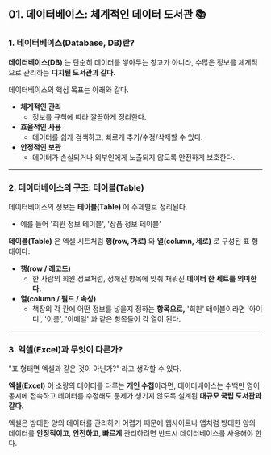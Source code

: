 ## 01. 데이터베이스: 체계적인 데이터 도서관 📚

### 1. 데이터베이스(Database, DB)란?

**데이터베이스(DB)** 는 단순히 데이터를 쌓아두는 창고가 아니라, 수많은 정보를 체계적으로 관리하는 **디지털 도서관과 같다.**

데이터베이스의 핵심 목표는 아래와 같다.

- **체계적인 관리**
  - 정보를 규칙에 따라 깔끔하게 정리한다.
- **효율적인 사용**
  - 데이터를 쉽게 검색하고, 빠르게 추가/수정/삭제할 수 있다.
- **안정적인 보관**
  - 데이터가 손실되거나 외부인에게 노출되지 않도록 안전하게 보호한다.

---

### 2. 데이터베이스의 구조: 테이블(Table)

데이터베이스의 정보는 **테이블(Table)** 에 주제별로 정리된다.

- 예를 들어 '회원 정보 테이블', '상품 정보 테이블'

**테이블(Table)** 은 엑셀 시트처럼 **행(row, 가로)** 와 **열(column, 세로)** 로 구성된 표 형태이다.

- **행(row / 레코드)**
  - 한 사람의 회원 정보처럼, 정해진 항목에 맞춰 채워진 **데이터 한 세트를 의미한다.**
- **열(column / 필드 / 속성)**
  - 책장의 각 칸에 어떤 정보를 넣을지 정하는 **항목으로,** '회원' 테이블이라면 '아이디', '이름', '이메일' 과 같은 항목들이 각 열이 된다.

---

### 3. 엑셀(Excel)과 무엇이 다른가?

"표 형태면 엑셀과 같은 것이 아닌가?" 라고 생각할 수 있다.

**엑셀(Excel)** 이 소량의 데이터를 다루는 **개인 수첩**이라면, 데이터베이스는 수백만 명이 동시에 접속하고 데이터를 수정해도 문제가 생기지 않도록 설계된 **대규모 국립 도서관과 같다.**

엑셀은 방대한 양의 데이터를 관리하기 어렵기 때문에 웹사이트나 앱처럼 방대한 양의 데이터를 **안정적이고, 안전하고, 빠르게** 관리하려면 반드시 데이터베이스를 사용해야 한다.
